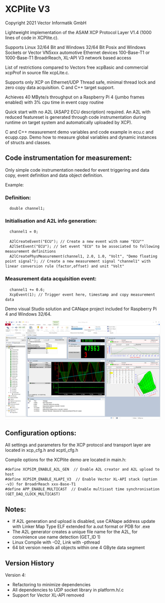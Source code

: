 
# XCPlite V3

Copyright 2021 Vector Informatik GmbH

Lightweight implementation of the ASAM XCP Protocol Layer V1.4 (1000 lines of code in XCPlite.c).

Supports Linux 32/64 Bit and Windows 32/64 Bit 
Posix and Windows Sockets or Vector VN5xxx automotive Ethernet devices
100-Base-T1 or 1000-Base-T1 BroadrReach, XL-API V3 network based access

List of restrictions compared to Vectors free xcpBasic and commercial xcpProf in source file xcpLite.c.

Supports only XCP on Ethernet/UDP
Thread safe, minimal thread lock and zero copy data acquisition.
C and C++ target support.

Achieves 40 MByte/s throughput on a Raspberry Pi 4 (jumbo frames enabled) with 3% cpu time in event copy routine

Quick start with no A2L (ASAP2 ECU description) required. 
An A2L with reduced featureset is generated through code instrumentation during runtime on target system 
and automatically uploaded by XCP).

C and C++ measurement demo variables and code example in ecu.c and ecupp.cpp.
Demo how to measure global variables and dynamic instances of structs and classes.


## Code instrumentation for measurement:

Only simple code instrumentation needed for event triggering and data copy, event definition and data object definition.

Example:

### Definition:
```
  double channel1;
```

### Initialisation and A2L info generation:

```
  channel1 = 0;
  
  A2lCreateEvent("ECU"); // Create a new event with name "ECU""
  A2lSetEvent("ECU"); // Set event "ECU" to be associated to following measurement definitions
  A2lCreatePhysMeasurement(channel1, 2.0, 1.0, "Volt", "Demo floating point signal"); // Create a new measurement signal "channel1" with linear conversion rule (factor,offset) and unit "Volt"
```


### Measurement data acquisition event:

```
  channel1 += 0.6;
  XcpEvent(1); // Trigger event here, timestamp and copy measurement data
```

Demo visual Studio solution and CANape project included for Raspberry Pi 4 and Windows 32/64. 

![CANape](Screenshot.png)




## Configuration options:

All settings and parameters for the XCP protocol and transport layer are located in xcp_cfg.h and xcptl_cfg.h

Compile options for the XCPlite demo are located in main.h:
```
#define XCPSIM_ENABLE_A2L_GEN  // Enable A2L creator and A2L upload to host
#define XCPSIM_ENABLE_XLAPI_V3  // Enable Vector XL-API stack (option -v3) for BroadrReach xxx-Base-T1
#define APP_ENABLE_MULTICAST  // Enable multicast time synchronisation (GET_DAQ_CLOCK_MULTICAST)

```

## Notes:
- If A2L generation and upload is disabled, use CANape address update with Linker Map Type ELF extended for a.out format or PDB for .exe 
- The A2L generator creates a unique file name for the A2L, for convinience use name detection (GET_ID 1) 
- Linux Compile with -O2, Link with -pthread
- 64 bit version needs all objects within one 4 GByte data segment  

## Version History
Version 4:
- Refactoring to minimize dependencies
- All dependencies to UDP socket library in platform.h/.c
- Support for Vector XL-API removed



















